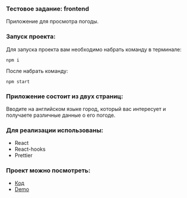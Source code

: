 ### Тестовое задание: frontend

Приложение для просмотра погоды.

### Запуск проекта:

Для запуска проекта вам необходимо набрать команду в терминале:

`npm i`

После набрать команду:

`npm start`


### Приложение состоит из двух страниц:

Вводите на английском языке город, который вас интересует и получаете различные данные о его погоде.

### Для реализации использованы:
- React
- React-hooks
- Prettier

### Проект можно посмотреть:
- [Код](https://github.com/Magomed-Suleymanov/Weather-app) 
- [Demo](https://radiant-river-35638.herokuapp.com/)


